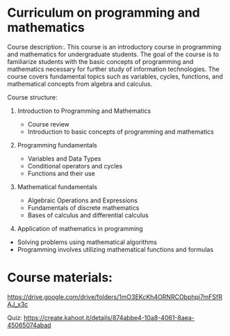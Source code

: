 # Curriculum on programming and mathematics
Course description:. This course is an introductory course in programming and mathematics for undergraduate students. The goal of the course is to familiarize students with the basic concepts of programming and mathematics necessary for further study of information technologies. The course covers fundamental topics such as variables, cycles, functions, and mathematical concepts from algebra and calculus.


Course structure:

1. Introduction to Programming and Mathematics
    - Course review
    - Introduction to basic concepts of programming and mathematics

2. Programming fundamentals
   - Variables and Data Types
   - Conditional operators and cycles
   - Functions and their use

3. Mathematical fundamentals
   - Algebraic Operations and Expressions
   - Fundamentals of discrete mathematics
   - Bases of calculus and differential calculus

 4. Application of mathematics in programming
   - Solving problems using mathematical algorithms
   - Programming involves utilizing mathematical functions and formulas

# Course materials:
https://drive.google.com/drive/folders/1mO3EKcKh4ORNRCObphpi7mFSfRAJ_x3c

Quiz:
https://create.kahoot.it/details/874abbe4-10a8-4061-8aea-45065074abad
